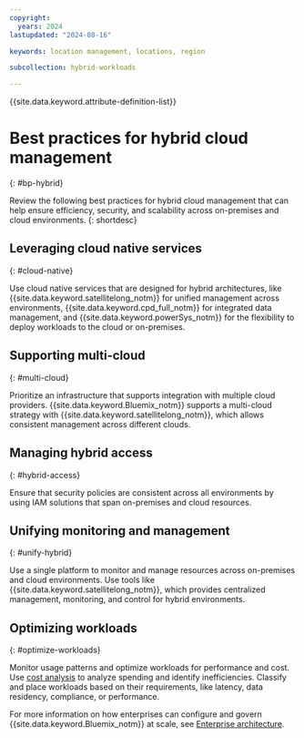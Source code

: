 ```yaml
---
copyright:
  years: 2024
lastupdated: "2024-08-16"

keywords: location management, locations, region

subcollection: hybrid-workloads

---
```


{{site.data.keyword.attribute-definition-list}}

# Best practices for hybrid cloud management
{: #bp-hybrid}

Review the following best practices for hybrid cloud management that can help ensure efficiency, security, and scalability across on-premises and cloud environments.
{: shortdesc}



## Leveraging cloud native services
{: #cloud-native}

Use cloud native services that are designed for hybrid architectures, like {{site.data.keyword.satellitelong_notm}} for unified management across environments, {{site.data.keyword.cpd_full_notm}} for integrated data management, and {{site.data.keyword.powerSys_notm}} for the flexibility to deploy workloads to the cloud or on-premises.

## Supporting multi-cloud
{: #multi-cloud}

Prioritize an infrastructure that supports integration with multiple cloud providers. {{site.data.keyword.Bluemix_notm}} supports a multi-cloud strategy with {{site.data.keyword.satellitelong_notm}}, which allows consistent management across different clouds.

## Managing hybrid access
{: #hybrid-access}

Ensure that security policies are consistent across all environments by using IAM solutions that span on-premises and cloud resources.

## Unifying monitoring and management
{: #unify-hybrid}

Use a single platform to monitor and manage resources across on-premises and cloud environments. Use tools like {{site.data.keyword.satellitelong_notm}}, which provides centralized management, monitoring, and control for hybrid environments.

## Optimizing workloads
{: #optimize-workloads}

Monitor usage patterns and optimize workloads for performance and cost. Use [cost analysis](/docs/hybrid-workloads?topic=hybrid-workloads-viewingusage&interface=ui) to analyze spending and identify inefficiencies. Classify and place workloads based on their requirements, like latency, data residency, compliance, or performance.

For more information on how enterprises can configure and govern {{site.data.keyword.Bluemix_notm}} at scale, see [Enterprise architecture](/docs/enterprise-account-architecture).
